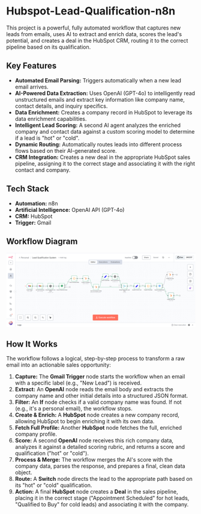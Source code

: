 # Hubspot-Lead-Qualification-n8n

This project is a powerful, fully automated workflow that captures new leads from emails, uses AI to extract and enrich data, scores the lead's potential, and creates a deal in the HubSpot CRM, routing it to the correct pipeline based on its qualification.

## Key Features
*   **Automated Email Parsing:** Triggers automatically when a new lead email arrives.
*   **AI-Powered Data Extraction:** Uses OpenAI (GPT-4o) to intelligently read unstructured emails and extract key information like company name, contact details, and inquiry specifics.
*   **Data Enrichment:** Creates a company record in HubSpot to leverage its data enrichment capabilities.
*   **Intelligent Lead Scoring:** A second AI agent analyzes the enriched company and contact data against a custom scoring model to determine if a lead is "hot" or "cold".
*   **Dynamic Routing:** Automatically routes leads into different process flows based on their AI-generated score.
*   **CRM Integration:** Creates a new deal in the appropriate HubSpot sales pipeline, assigning it to the correct stage and associating it with the right contact and company.

## Tech Stack
*   **Automation:** n8n
*   **Artificial Intelligence:** OpenAI API (GPT-4o)
*   **CRM:** HubSpot
*   **Trigger:** Gmail

## Workflow Diagram

![Workflow Diagram](Hubspot.png) 

## How It Works

The workflow follows a logical, step-by-step process to transform a raw email into an actionable sales opportunity:

1.  **Capture:** The **Gmail Trigger** node starts the workflow when an email with a specific label (e.g., "New Lead") is received.
2.  **Extract:** An **OpenAI** node reads the email body and extracts the company name and other initial details into a structured JSON format.
3.  **Filter:** An **If** node checks if a valid company name was found. If not (e.g., it's a personal email), the workflow stops.
4.  **Create & Enrich:** A **HubSpot** node creates a new company record, allowing HubSpot to begin enriching it with its own data.
5.  **Fetch Full Profile:** Another **HubSpot** node fetches the full, enriched company profile.
6.  **Score:** A second **OpenAI** node receives this rich company data, analyzes it against a detailed scoring rubric, and returns a score and qualification ("hot" or "cold").
7.  **Process & Merge:** The workflow merges the AI's score with the company data, parses the response, and prepares a final, clean data object.
8.  **Route:** A **Switch** node directs the lead to the appropriate path based on its "hot" or "cold" qualification.
9.  **Action:** A final **HubSpot** node creates a **Deal** in the sales pipeline, placing it in the correct stage ("Appointment Scheduled" for hot leads, "Qualified to Buy" for cold leads) and associating it with the company.

